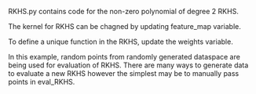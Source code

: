 RKHS.py contains code for the non-zero polynomial of degree 2 RKHS.

The kernel for RKHS can be chagned by updating feature_map variable.

To define a unique function in the RKHS, update the weights variable.

In this example, random points from randomly generated dataspace are being used for evaluation of RKHS. There are many ways to generate data to evaluate a new RKHS however the simplest may be to manually pass points in eval_RKHS.

